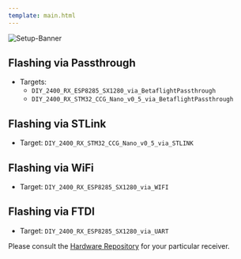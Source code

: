 ```yaml
---
template: main.html
---
```


![Setup-Banner](https://raw.githubusercontent.com/ExpressLRS/ExpressLRS-hardware/master/img/quick-start.png)

## Flashing via Passthrough

- Targets: 
    - `DIY_2400_RX_ESP8285_SX1280_via_BetaflightPassthrough`
    - `DIY_2400_RX_STM32_CCG_Nano_v0_5_via_BetaflightPassthrough`
    
## Flashing via STLink

- Target: `DIY_2400_RX_STM32_CCG_Nano_v0_5_via_STLINK`

## Flashing via WiFi

- Target: `DIY_2400_RX_ESP8285_SX1280_via_WIFI`

## Flashing via FTDI

- Target: `DIY_2400_RX_ESP8285_SX1280_via_UART`

Please consult the [Hardware Repository](https://github.com/ExpressLRS/ExpressLRS-Hardware/tree/master/PCB/2400MHz) for your particular receiver.
